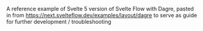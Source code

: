A reference example of Svelte 5 version of Svelte Flow with Dagre,
pasted in from https://next.svelteflow.dev/examples/layout/dagre
to serve as guide for further development / troubleshooting
